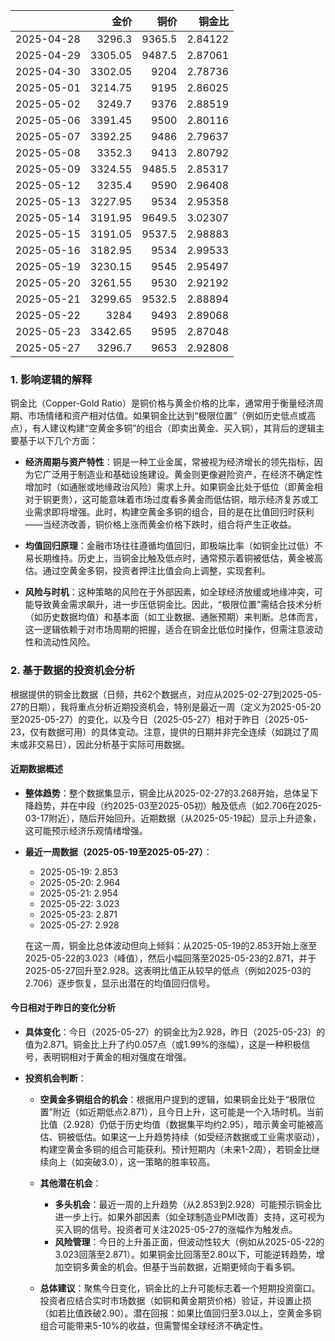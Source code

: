 |            |    金价 |   铜价 |   铜金比 |
|:-----------|--------:|-------:|---------:|
| 2025-04-28 | 3296.3  | 9365.5 |  2.84122 |
| 2025-04-29 | 3305.05 | 9487.5 |  2.87061 |
| 2025-04-30 | 3302.05 | 9204   |  2.78736 |
| 2025-05-01 | 3214.75 | 9195   |  2.86025 |
| 2025-05-02 | 3249.7  | 9376   |  2.88519 |
| 2025-05-06 | 3391.45 | 9500   |  2.80116 |
| 2025-05-07 | 3392.25 | 9486   |  2.79637 |
| 2025-05-08 | 3352.3  | 9413   |  2.80792 |
| 2025-05-09 | 3324.55 | 9485.5 |  2.85317 |
| 2025-05-12 | 3235.4  | 9590   |  2.96408 |
| 2025-05-13 | 3227.95 | 9534   |  2.95358 |
| 2025-05-14 | 3191.95 | 9649.5 |  3.02307 |
| 2025-05-15 | 3191.05 | 9537.5 |  2.98883 |
| 2025-05-16 | 3182.95 | 9534   |  2.99533 |
| 2025-05-19 | 3230.15 | 9545   |  2.95497 |
| 2025-05-20 | 3261.55 | 9530   |  2.92192 |
| 2025-05-21 | 3299.65 | 9532.5 |  2.88894 |
| 2025-05-22 | 3284    | 9493   |  2.89068 |
| 2025-05-23 | 3342.65 | 9595   |  2.87048 |
| 2025-05-27 | 3296.7  | 9653   |  2.92808 |

### 1. 影响逻辑的解释

铜金比（Copper-Gold Ratio）是铜价格与黄金价格的比率，通常用于衡量经济周期、市场情绪和资产相对估值。如果铜金比达到“极限位置”（例如历史低点或高点），有人建议构建“空黄金多铜”的组合（即卖出黄金、买入铜），其背后的逻辑主要基于以下几个方面：

- **经济周期与资产特性**：铜是一种工业金属，常被视为经济增长的领先指标，因为它广泛用于制造业和基础设施建设。黄金则更像避险资产，在经济不确定性增加时（如通胀或地缘政治风险）需求上升。如果铜金比处于低位（即黄金相对于铜更贵），这可能意味着市场过度看多黄金而低估铜，暗示经济复苏或工业需求即将增强。此时，构建空黄金多铜的组合，目的是在比值回归时获利——当经济改善，铜价格上涨而黄金价格下跌时，组合将产生正收益。
  
- **均值回归原理**：金融市场往往遵循均值回归，即极端比率（如铜金比过低）不易长期维持。历史上，当铜金比触及低点时，通常预示着铜被低估，黄金被高估。通过空黄金多铜，投资者押注比值会向上调整，实现套利。

- **风险与时机**：这种策略的风险在于外部因素，如全球经济放缓或地缘冲突，可能导致黄金需求飙升，进一步压低铜金比。因此，“极限位置”需结合技术分析（如历史数据均值）和基本面（如工业数据、通胀预期）来判断。总体而言，这一逻辑依赖于对市场周期的把握，适合在铜金比低位时操作，但需注意波动性和流动性风险。

### 2. 基于数据的投资机会分析

根据提供的铜金比数据（日频，共62个数据点，对应从2025-02-27到2025-05-27的日期），我将重点分析近期投资机会，特别是最近一周（定义为2025-05-20至2025-05-27）的变化，以及今日（2025-05-27）相对于昨日（2025-05-23，仅有数据可用）的具体变动。注意，提供的日期并非完全连续（如跳过了周末或非交易日），因此分析基于实际可用数据。

#### 近期数据概述
- **整体趋势**：整个数据集显示，铜金比从2025-02-27的3.268开始，总体呈下降趋势，并在中段（约2025-03至2025-05初）触及低点（如2.706在2025-03-17附近），随后开始回升。近期数据（从2025-05-19起）显示上升迹象，这可能预示经济乐观情绪增强。
  
- **最近一周数据（2025-05-19至2025-05-27）**：
  - 2025-05-19: 2.853
  - 2025-05-20: 2.964
  - 2025-05-21: 2.954
  - 2025-05-22: 3.023
  - 2025-05-23: 2.871
  - 2025-05-27: 2.928
  
  在这一周，铜金比总体波动但向上倾斜：从2025-05-19的2.853开始上涨至2025-05-22的3.023（峰值），然后小幅回落至2025-05-23的2.871，并于2025-05-27回升至2.928。这表明比值正从较早的低点（例如2025-03的2.706）逐步恢复，显示出潜在的均值回归信号。

#### 今日相对于昨日的变化分析
- **具体变化**：今日（2025-05-27）的铜金比为2.928，昨日（2025-05-23）的值为2.871。铜金比上升了约0.057点（或1.99%的涨幅），这是一种积极信号，表明铜相对于黄金的相对强度在增强。
  
- **投资机会判断**：
  - **空黄金多铜组合的机会**：根据用户提到的逻辑，如果铜金比处于“极限位置”附近（如近期低点2.871），且今日上升，这可能是一个入场时机。当前比值（2.928）仍低于历史均值（数据集平均约2.95），暗示黄金可能被高估、铜被低估。如果这一上升趋势持续（如受经济数据或工业需求驱动），构建空黄金多铜的组合可能获利。预计短期内（未来1-2周），若铜金比继续向上（如突破3.0），这一策略的胜率较高。
  
  - **其他潜在机会**：
    - **多头机会**：最近一周的上升趋势（从2.853到2.928）可能预示铜金比进一步上行。如果外部因素（如全球制造业PMI改善）支持，这可视为买入铜的信号。投资者可关注2025-05-27的涨幅作为触发点。
    - **风险管理**：今日的上升虽正面，但波动性较大（例如从2025-05-22的3.023回落至2.871）。如果铜金比回落至2.80以下，可能逆转趋势，增加空铜多黄金的机会。但基于当前数据，近期更倾向于看多铜。
    
  - **总体建议**：聚焦今日变化，铜金比的上升可能标志着一个短期投资窗口。投资者应结合实时市场数据（如铜和黄金期货价格）验证，并设置止损（如若比值跌破2.90）。潜在回报：如果比值回归至3.0以上，空黄金多铜组合可能带来5-10%的收益，但需警惕全球经济不确定性。